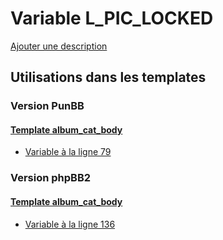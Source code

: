 # Variable L_PIC_LOCKED
[Ajouter une description](https://fa-tvars.appspot.com/var/L_PIC_LOCKED)

## Utilisations dans les templates

### Version PunBB

#### [Template album_cat_body](punbb/album_cat_body.md)
* [Variable &agrave; la ligne 79](../punbb/album_cat_body.tpl#L79)

### Version phpBB2

#### [Template album_cat_body](subsilver/album_cat_body.md)
* [Variable &agrave; la ligne 136](../subsilver/album_cat_body.tpl#L136)